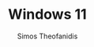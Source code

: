 ---
author: Simos Theofanidis
title: Windows 11
year: 1990
image_url: /images/windows-11.png
caption: Τα Windows 11 είναι μια σημαντική έκδοση του λειτουργικού συστήματος Windows NT που αναπτύχθηκε από τη Microsoft και ανακοινώθηκε στις 24 Ιουνίου 2021 και είναι ο διάδοχος των Windows 10, που κυκλοφόρησαν το 2015. Τα Windows 11 κυκλοφόρησαν στις 5 Οκτωβρίου 2021, ως δωρεάν αναβάθμιση μέσω του Windows Update για κατάλληλες συσκευές με Windows 10.Η Microsoft προώθησε ότι τα Windows 11 θα είχαν βελτιωμένη απόδοση και ευκολία χρήσης σε σχέση με τα Windows 10. διαθέτει σημαντικές αλλαγές στο κέλυφος των Windows επηρεασμένα από τα ακυρωμένα Windows 10X, συμπεριλαμβανομένου ενός επανασχεδιασμένου μενού Έναρξη, αντικατάσταση των "ζωντανών πλακιδίων" του με ξεχωριστό πίνακα "Widgets" στη γραμμή εργασιών, δυνατότητα δημιουργίας πλακιδίων σετ παραθύρων που μπορούν ελαχιστοποιούνται και αποκαθίστανται από τη γραμμή εργασιών ως ομάδα και νέες τεχνολογίες παιχνιδιών που κληρονομούνται από το Xbox Series X και τη σειρά S , όπως το Auto HDR και το DirectStorage σε συμβατό υλικό. Ο Internet Explorer αντικαθίσταται πλήρως από τον Microsoft Edge, ενώ το Microsoft Teams είναι ενσωματωμένο στο κέλυφος των Windows. Η Microsoft ανακοίνωσε επίσης σχέδια να προσφέρει υποστήριξη για εφαρμογές Android που θα λειτουργούν σε Windows 11, με υποστήριξη για Amazon Appstore και χειροκίνητα εγκατεστημένα πακέτα.
license_url: https://upload.wikimedia.org/wikipedia/commons/thumb/d/db/Win11ScreenshotMenu.png/640px-Win11ScreenshotMenu.png
license_text: Wiki commons
categories:
  - OS
  - technology
tags:
  - Microsoft
  - Windows 
  - Hci 
---